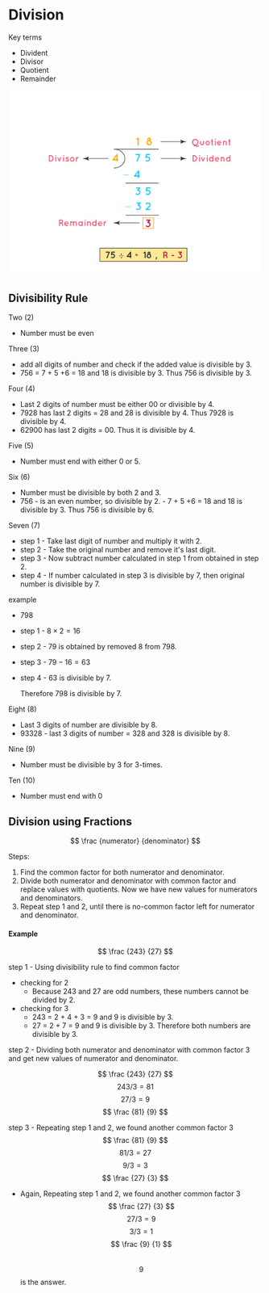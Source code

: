 # Division

Key terms

- Divident
- Divisor
- Quotient
- Remainder

![Division - Key Terms](division.png)

## Divisibility Rule

Two (2)

- Number must be even

Three (3)

- add all digits of number and check if the added value is divisible by 3.
- 756 = 7 + 5 +6 = 18 and 18 is divisible by 3. Thus 756 is divisible by 3.

Four (4)

- Last 2 digits of number must be either 00 or divisible by 4.
- 7928 has last 2 digits = 28 and 28 is divisible by 4. Thus 7928 is divisible by 4.
- 62900 has last 2 digits = 00. Thus it is divisible by 4.

Five (5)

- Number must end with either 0 or 5.

Six (6)

- Number must be divisible by both 2 and 3.
- 756 - is an even number, so divisible by 2. - 7 + 5 +6 = 18 and 18 is divisible by 3.
  Thus 756 is divisible by 6.

Seven (7)

- step 1 - Take last digit of number and multiply it with 2.
- step 2 - Take the original number and remove it's last digit.
- step 3 - Now subtract number calculated in step 1 from obtained in step 2.
- step 4 - If number calculated in step 3 is divisible by 7, then original number is divisible by 7.

example

- $798$
- step 1 - $8 \times 2 = 16$
- step 2 - 79 is obtained by removed 8 from 798.
- step 3 - $79-16 = 63$
- step 4 - 63 is divisible by 7.

  Therefore 798 is divisible by 7.

Eight (8)

- Last 3 digits of number are divisible by 8.
- 93328 - last 3 digits of number = 328 and 328 is divisible by 8.

Nine (9)

- Number must be divisible by 3 for 3-times.

Ten (10)

- Number must end with 0

## Division using Fractions

$$ \frac {numerator} {denominator} $$

Steps:

1. Find the common factor for both numerator and denominator.
2. Divide both numerator and denominator with common factor and replace values with quotients.
   Now we have new values for numerators and denominators.
3. Repeat step 1 and 2, until there is no-common factor left for numerator and denominator.

#### Example

$$ \frac {243} {27} $$

step 1 - Using divisibility rule to find common factor

- checking for 2
  - Because 243 and 27 are odd numbers, these numbers cannot be divided by 2.
- checking for 3
  - 243 = 2 + 4 + 3 = 9 and 9 is divisible by 3.
  - 27 = 2 + 7 = 9 and 9 is divisible by 3.
    Therefore both numbers are divisible by 3.

step 2 - Dividing both numerator and denominator with common factor 3 and get new values of numerator and denominator.

$$ \frac {243} {27} $$
$$ 243 / 3 = 81 $$ $$ 27 / 3 = 9 $$
$$ \frac {81} {9} $$

step 3 - Repeating step 1 and 2, we found another common factor 3
$$ \frac {81} {9} $$
    $$ 81 / 3 = 27 $$ $$ 9 / 3 = 3 $$
    $$ \frac {27} {3} $$

- Again, Repeating step 1 and 2, we found another common factor 3
  $$ \frac {27} {3} $$
    $$ 27 / 3 = 9 $$ $$ 3 / 3 = 1 $$
    $$ \frac {9} {1} $$  
   $$ 9 $$ is the answer.
